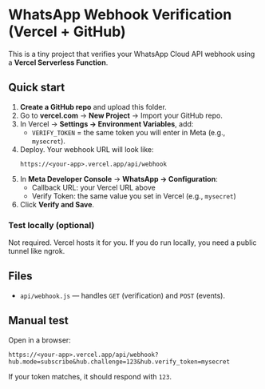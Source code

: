 
# WhatsApp Webhook Verification (Vercel + GitHub)

This is a tiny project that verifies your WhatsApp Cloud API webhook using a **Vercel Serverless Function**.

## Quick start

1. **Create a GitHub repo** and upload this folder.
2. Go to **vercel.com** → **New Project** → Import your GitHub repo.
3. In Vercel → **Settings → Environment Variables**, add:
   - `VERIFY_TOKEN` = the same token you will enter in Meta (e.g., `mysecret`).
4. Deploy. Your webhook URL will look like:
   ```
   https://<your-app>.vercel.app/api/webhook
   ```
5. In **Meta Developer Console** → **WhatsApp → Configuration**:
   - Callback URL: your Vercel URL above
   - Verify Token: the same value you set in Vercel (e.g., `mysecret`)
6. Click **Verify and Save**.

### Test locally (optional)
Not required. Vercel hosts it for you. If you do run locally, you need a public tunnel like ngrok.

## Files
- `api/webhook.js` — handles `GET` (verification) and `POST` (events).

## Manual test
Open in a browser:
```
https://<your-app>.vercel.app/api/webhook?hub.mode=subscribe&hub.challenge=123&hub.verify_token=mysecret
```
If your token matches, it should respond with `123`.
